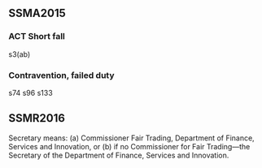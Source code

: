 SSMA2015
-------------------------------------------------------------------------------

### ACT Short fall

s3(ab)

### Contravention, failed duty

s74
s96
s133


SSMR2016
-------------------------------------------------------------------------------






Secretary means:
(a)  Commissioner Fair Trading, Department of Finance, Services and Innovation, or
(b)  if no Commissioner for Fair Trading—the Secretary of the Department of Finance, Services and Innovation.
